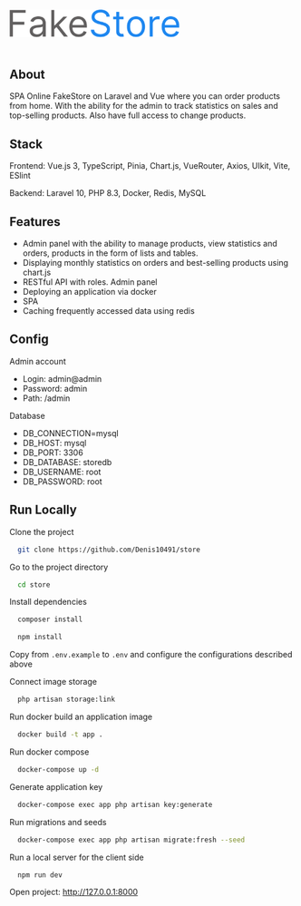 <p style="margin: 50px 0;">
 <img width="300px" src="resources/assets/images/logo.png" alt="FakeStoreLogo"/>
</p>

## About

SPA Online FakeStore on Laravel and Vue where you can order products from home. With the ability for the admin to track
statistics on sales
and top-selling products. Also have full access to change products.

## Stack

Frontend: Vue.js 3, TypeScript, Pinia, Chart.js, VueRouter, Axios, UIkit, Vite, ESlint

Backend: Laravel 10, PHP 8.3, Docker, Redis, MySQL

## Features

- Admin panel with the ability to manage products, view statistics and orders, products in the form of lists and tables.
- Displaying monthly statistics on orders and best-selling products using chart.js
- RESTful API with roles. Admin panel
- Deploying an application via docker
- SPA
- Caching frequently accessed data using redis

## Config

Admin account

- Login: admin@admin
- Password: admin
- Path: /admin

Database

- DB_CONNECTION=mysql
- DB_HOST: mysql
- DB_PORT: 3306
- DB_DATABASE: storedb
- DB_USERNAME: root
- DB_PASSWORD: root

## Run Locally

Clone the project

```bash
  git clone https://github.com/Denis10491/store
```

Go to the project directory

```bash
  cd store
```

Install dependencies

```bash
  composer install
```

```bash
  npm install
```

Copy from `.env.example` to `.env` and configure the configurations described above

Connect image storage

```bash
  php artisan storage:link
```

Run docker build an application image

```bash
  docker build -t app .
```

Run docker compose

```bash
  docker-compose up -d
```

Generate application key

```bash
  docker-compose exec app php artisan key:generate
```

Run migrations and seeds

```bash
  docker-compose exec app php artisan migrate:fresh --seed
```

Run a local server for the client side

```bash
  npm run dev
```

Open project: http://127.0.0.1:8000
